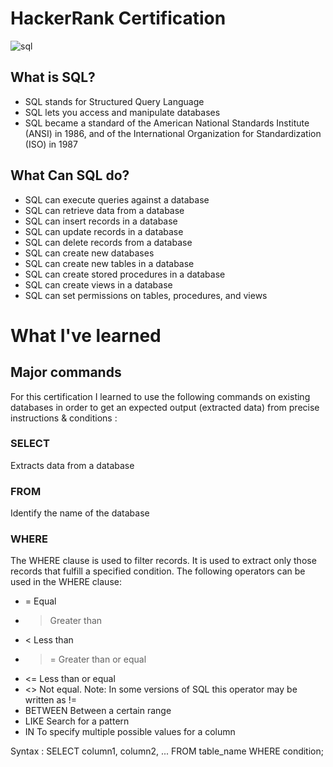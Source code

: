 # HackerRank Certification

![sql](https://user-images.githubusercontent.com/89401289/171036293-88cce25e-10a3-46ec-af8c-3f4dc97ee14e.png)

## What is SQL?
- SQL stands for Structured Query Language
- SQL lets you access and manipulate databases
- SQL became a standard of the American National Standards Institute (ANSI) in 1986, and of the International Organization for Standardization (ISO) in 1987

## What Can SQL do?
- SQL can execute queries against a database
- SQL can retrieve data from a database
- SQL can insert records in a database
- SQL can update records in a database
- SQL can delete records from a database
- SQL can create new databases
- SQL can create new tables in a database
- SQL can create stored procedures in a database
- SQL can create views in a database
- SQL can set permissions on tables, procedures, and views

# What I've learned
## Major commands
For this certification I learned to use the following commands on existing databases in order to get an expected output (extracted data) from precise instructions & conditions :

### SELECT 
Extracts data from a database
### FROM 
Identify the name of the database
### WHERE 
The WHERE clause is used to filter records. It is used to extract only those records that fulfill a specified condition.
The following operators can be used in the WHERE clause:
 
- =	Equal	
- >	Greater than	
- <	Less than	
- >=	Greater than or equal	
- <=	Less than or equal	
- <>	Not equal. Note: In some versions of SQL this operator may be written as !=	
- BETWEEN	Between a certain range	
- LIKE	Search for a pattern	
- IN	To specify multiple possible values for a column

Syntax :
SELECT column1, column2, ...
FROM table_name
WHERE condition;
